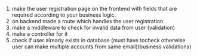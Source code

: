 1. make the user registration page on the frontend with fields that are required according to your business logic.
2. on backend made a route which handles the user registration
3. make a middleware to check for invalid data from user (validation)
4. make a controller for it
5. check if user already exists in database (must have tocheck otherwise user can make multiple accounts from same email)(business validations)
